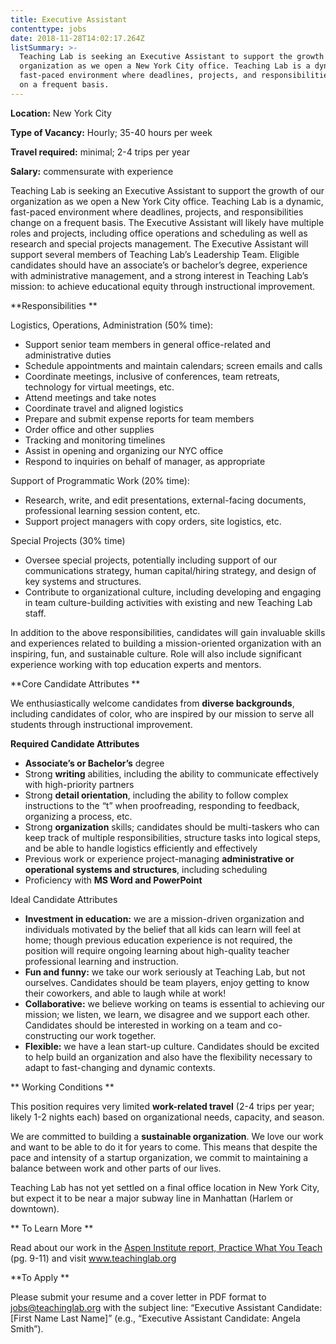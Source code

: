 ```yaml
---
title: Executive Assistant
contenttype: jobs
date: 2018-11-28T14:02:17.264Z
listSummary: >-
  Teaching Lab is seeking an Executive Assistant to support the growth of our
  organization as we open a New York City office. Teaching Lab is a dynamic,
  fast-paced environment where deadlines, projects, and responsibilities change
  on a frequent basis.
---
```

**Location:** New York City 

**Type of Vacancy:** Hourly; 35-40 hours per week

**Travel required:** minimal; 2-4 trips per year

**Salary:** commensurate with experience 

Teaching Lab is seeking an Executive Assistant to support the growth of our organization as we open a New York City office. Teaching Lab is a dynamic, fast-paced environment where deadlines, projects, and responsibilities change on a frequent basis. The Executive Assistant will likely have multiple roles and projects, including office operations and scheduling as well as research and special projects management. The Executive Assistant will support several members of Teaching Lab’s Leadership Team. 
Eligible candidates should have an associate’s or bachelor’s degree, experience with administrative management, and a strong interest in Teaching Lab’s mission: to achieve educational equity through instructional improvement. 

**Responsibilities
**

Logistics, Operations, Administration (50% time): 

* Support senior team members in general office-related and administrative duties 
* Schedule appointments and maintain calendars; screen emails and calls 
* Coordinate meetings, inclusive of conferences, team retreats, technology for virtual meetings, etc.
* Attend meetings and take notes
* Coordinate travel and aligned logistics
* Prepare and submit expense reports for team members
* Order office and other supplies
* Tracking and monitoring timelines
* Assist in opening and organizing our NYC office
* Respond to inquiries on behalf of manager, as appropriate

Support of Programmatic Work (20% time):

* Research, write, and edit presentations, external-facing documents, professional learning session content, etc.
* Support project managers with copy orders, site logistics, etc. 

Special Projects (30% time)

* Oversee special projects, potentially including support of our communications strategy, human capital/hiring strategy, and design of key systems and structures.
* Contribute to organizational culture, including developing and engaging in team culture-building activities with existing and new Teaching Lab staff.

In addition to the above responsibilities, candidates will gain invaluable skills and experiences related to building a mission-oriented organization with an inspiring, fun, and sustainable culture. Role will also include significant experience working with top education experts and mentors.

**Core Candidate Attributes
**

We enthusiastically welcome candidates from **diverse backgrounds**, including candidates of color, who are inspired by our mission to serve all students through instructional improvement. 

**Required Candidate Attributes** 

* **Associate’s or Bachelor’s** degree
* Strong **writing** abilities, including the ability to communicate effectively with high-priority partners
* Strong **detail orientation**, including the ability to follow complex instructions to the “t” when proofreading, responding to feedback, organizing a process, etc. 
* Strong **organization** skills; candidates should be multi-taskers who can keep track of multiple responsibilities, structure tasks into logical steps, and be able to handle logistics efficiently and effectively
* Previous work or experience project-managing **administrative or operational systems and structures**, including scheduling
* Proficiency with **MS Word and PowerPoint**

Ideal Candidate Attributes 

* **Investment in education:** we are a mission-driven organization and individuals motivated by the belief that all kids can learn will feel at home; though previous education experience is not required, the position will require ongoing learning about high-quality teacher professional learning and instruction.
* **Fun and funny:** we take our work seriously at Teaching Lab, but not ourselves. Candidates should be team players, enjoy getting to know their coworkers, and able to laugh while at work!
* **Collaborative:** we believe working on teams is essential to achieving our mission; we listen, we learn, we disagree and we support each other. Candidates should be interested in working on a team and co-constructing our work together.
* **Flexible:** we have a lean start-up culture. Candidates should be excited to help build an organization and also have the flexibility necessary to adapt to fast-changing and dynamic contexts.

**
Working Conditions
**

This position requires very limited **work-related travel** (2-4 trips per year; likely 1-2 nights each) based on organizational needs, capacity, and season.

We are committed to building a **sustainable organization**. We love our work and want to be able to do it for years to come. This means that despite the pace and intensity of a startup organization, we commit to maintaining a balance between work and other parts of our lives.

Teaching Lab has not yet settled on a final office location in New York City, but expect it to be near a major subway line in Manhattan (Harlem or downtown). 

**
To Learn More
**

Read about our work in the <a href="https://assets.aspeninstitute.org/content/uploads/2017/04/Practice-What-You-Teach.pdf" target="_blank">Aspen Institute report, Practice What You Teach</a> (pg. 9-11) and visit www.teachinglab.org

**To Apply
**

Please submit your resume and a cover letter in PDF format to jobs@teachinglab.org with the subject line: “Executive Assistant Candidate: \[First Name Last Name]” (e.g., “Executive Assistant Candidate: Angela Smith”).
